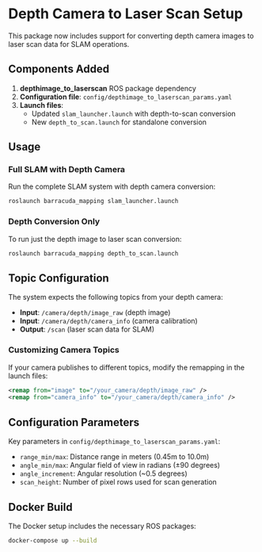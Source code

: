 # Depth Camera to Laser Scan Setup

This package now includes support for converting depth camera images to laser scan data for SLAM operations.

## Components Added

1. **depthimage_to_laserscan** ROS package dependency
2. **Configuration file**: `config/depthimage_to_laserscan_params.yaml`
3. **Launch files**: 
   - Updated `slam_launcher.launch` with depth-to-scan conversion
   - New `depth_to_scan.launch` for standalone conversion

## Usage

### Full SLAM with Depth Camera
Run the complete SLAM system with depth camera conversion:
```bash
roslaunch barracuda_mapping slam_launcher.launch
```

### Depth Conversion Only
To run just the depth image to laser scan conversion:
```bash
roslaunch barracuda_mapping depth_to_scan.launch
```

## Topic Configuration

The system expects the following topics from your depth camera:
- **Input**: `/camera/depth/image_raw` (depth image)
- **Input**: `/camera/depth/camera_info` (camera calibration)
- **Output**: `/scan` (laser scan data for SLAM)

### Customizing Camera Topics

If your camera publishes to different topics, modify the remapping in the launch files:
```xml
<remap from="image" to="/your_camera/depth/image_raw" />
<remap from="camera_info" to="/your_camera/depth/camera_info" />
```

## Configuration Parameters

Key parameters in `config/depthimage_to_laserscan_params.yaml`:
- `range_min/max`: Distance range in meters (0.45m to 10.0m)
- `angle_min/max`: Angular field of view in radians (±90 degrees)
- `angle_increment`: Angular resolution (~0.5 degrees)
- `scan_height`: Number of pixel rows used for scan generation

## Docker Build

The Docker setup includes the necessary ROS packages:
```bash
docker-compose up --build
```